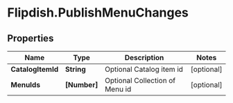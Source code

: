 # Flipdish.PublishMenuChanges

## Properties

Name | Type | Description | Notes
------------ | ------------- | ------------- | -------------
**CatalogItemId** | **String** | Optional Catalog item id | [optional] 
**MenuIds** | **[Number]** | Optional Collection of Menu id | [optional] 



